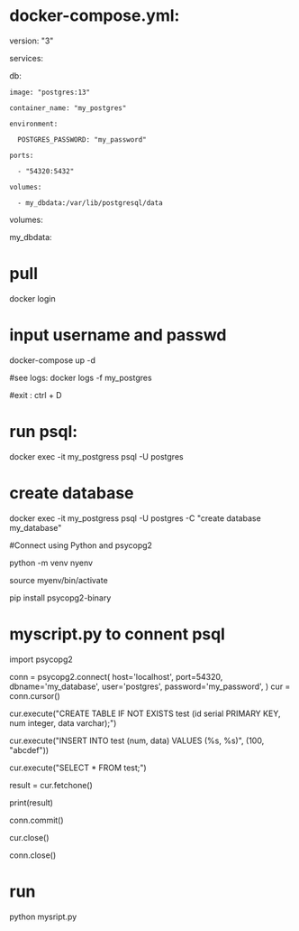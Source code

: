 # docker-compose.yml:

version: "3"

services:

  db:
  
    image: "postgres:13"
    
    container_name: "my_postgres"
    
    environment:
    
      POSTGRES_PASSWORD: "my_password"
      
    ports:
    
      - "54320:5432"
      
    volumes:
    
      - my_dbdata:/var/lib/postgresql/data
      
volumes:

  my_dbdata:
  
# pull
docker login 

# input username and passwd

docker-compose up -d
  
#see logs:
docker logs -f my_postgres

#exit : ctrl + D

# run psql:

docker exec -it my_postgress  psql -U postgres

# create database

docker exec -it my_postgress  psql -U postgres -C "create database my_database"

#Connect using Python and psycopg2 

python -m venv nyenv

source myenv/bin/activate

pip install psycopg2-binary

# myscript.py to connent psql

import psycopg2

conn = psycopg2.connect(
    host='localhost',
    port=54320,
    dbname='my_database',
    user='postgres',
    password='my_password',
)
cur = conn.cursor()

cur.execute("CREATE TABLE IF NOT EXISTS test (id serial PRIMARY KEY, num integer, data varchar);")

cur.execute("INSERT INTO test (num, data) VALUES (%s, %s)", (100, "abcdef"))

cur.execute("SELECT * FROM test;")

result = cur.fetchone()

print(result)

conn.commit()

cur.close()

conn.close()

# run 
python mysript.py

    
 
